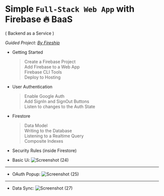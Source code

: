 # Simple `Full-Stack Web App` with Firebase 🔥 BaaS 
( Backend as a Service )

_Guided Project: [By Fireship](https://www.youtube.com/watch?v=q5J5ho7YUhA)_

* Getting Started
    >Create a Firebase Project<br>
    >Add Firebase to a Web App<br>
    >Firebase CLI Tools<br>
    >Deploy to Hosting<br>
* User Authentication
    >Enable Google Auth<br>
    >Add SignIn and SignOut Buttons<br>
    >Listen to changes to the Auth State<br>
* Firestore
    >Data Model<br>
    >Writing to the Database<br>
    >Listening to a Realtime Query<br>
    >Composite Indexes<br>
* Security Rules (inside Firestore)

* Basic Ui:
![Screenshot (24)](https://github.com/MaxxCode8/Simple-Firebase-Deploy/assets/105921273/1370957a-63d4-4b47-a880-f8da8d20d81f)
***
* OAuth Popup:
![Screenshot (25)](https://github.com/MaxxCode8/Simple-Firebase-Deploy/assets/105921273/f61402f6-004b-4b4d-949d-f978a52c26ce)
***
* Data Sync:
![Screenshot (27)](https://github.com/MaxxCode8/Simple-Firebase-Deploy/assets/105921273/6cc4bafd-62c1-48bf-96f5-443bcf4ed117)
